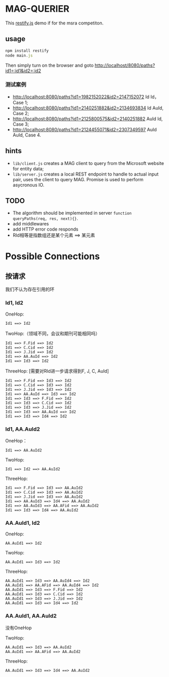 # MAG-QUERIER

This [restify.js](http://restify.com/) demo if for the msra competiton.

## usage
```javascript
npm install restify
node main.js
```

Then simply turn on the browser and goto <http://localhost/8080/paths?id1=:id1&id2=:id2>

### 测试案例

- <http://localhost:8080/paths?id1=1982152022&id2=2147152072> Id Id，Case 1;
- <http://localhost:8080/paths?id1=2140251882&id2=2134693834> Id AuId, Case 2;
- <http://localhost:8080/paths?id1=2125800575&id2=2140251882> AuId Id, Case 3;
- <http://localhost:8080/paths?id1=2124455071&id2=2307349597> AuId AuId, Case 4.

## hints
- `lib/client.js` creates a MAG client to query from the Microsoft website for entity data;
- `lib/server.js` creates a local REST endpoint to handle to actual input pair, uses the client to query MAG. Promise is used to perform asycronous IO.

## TODO
- The algorithm should be implemented in server `function queryPaths(req, res, next){}`.
- add middlewares
- add HTTP error code responds
- RId相等是指数组还是某个元素 ==> 某元素

# Possible Connections

## 按请求
我们不认为存在引用的环

### Id1, Id2
OneHop:

```
Id1 ==> Id2
```

TwoHop:（领域不同，会议和期刊可能相同吗）

```
Id1 ==> F.Fid ==> Id2
Id1 ==> C.Cid ==> Id2
Id1 ==> J.Jid ==> Id2
Id1 ==> AA.AuId ==> Id2
Id1 ==> Id3 ==> Id2
```

ThreeHop: [需要对RId进一步请求得到F, J, C, AuId]

```
Id1 ==> F.Fid ==> Id3 ==> Id2
Id1 ==> C.Cid ==> Id3 ==> Id2
Id1 ==> J.Jid ==> Id3 ==> Id2
Id1 ==> AA.AuId ==> Id3 ==> Id2
Id1 ==> Id3 ==> F.Fid ==> Id2
Id1 ==> Id3 ==> C.Cid ==> Id2
Id1 ==> Id3 ==> J.Jid ==> Id2
Id1 ==> Id3 ==> AA.AuId ==> Id2
Id1 ==> Id3 ==> Id4 ==> Id2
```

### Id1, AA.AuId2

OneHop：

```
Id1 ==> AA.AuId2
```

TwoHop:

```
Id1 ==> Id2 ==> AA.AuId2
```

ThreeHop:

```
Id1 ==> F.Fid ==> Id3 ==> AA.AuId2
Id1 ==> C.Cid ==> Id3 ==> AA.AuId2
Id1 ==> J.Jid ==> Id3 ==> AA.AuId2
Id1 ==> AA.AuId3 ==> Id4 ==> AA.AuId2
Id1 ==> AA.AuId3 ==> AA.AFid ==> AA.AuId2
Id1 ==> Id3 ==> Id4 ==> AA.AuId2
```

### AA.AuId1, Id2

OneHop:

```
AA.AuId1 ==> Id2
```

TwoHop:

```
AA.AuId1 ==> Id3 ==> Id2
```

ThreeHop:

```
AA.AuId1 ==> Id3 ==> AA.AuId4 ==> Id2
AA.AuId1 ==> AA.AFid ==> AA.AuId4 ==> Id2
AA.AuId1 ==> Id3 ==> F.Fid ==> Id2
AA.AuId1 ==> Id3 ==> C.Cid ==> Id2
AA.AuId1 ==> Id3 ==> J.Jid ==> Id2
AA.AuId1 ==> Id3 ==> Id4 ==> Id2 
```

### AA.AuId1, AA.AuId2

没有OneHop

TwoHop:

```
AA.AuId1 ==> Id3 ==> AA.AuId2
AA.AuId1 ==> AA.AFid ==> AA.AuId2
```

ThreeHop:

```
AA.AuId1 ==> Id3 ==> Id4 ==> AA.AuId2
```
